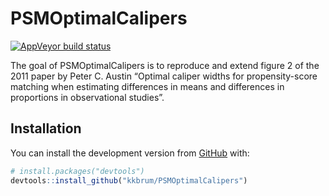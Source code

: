 
<!-- README.md is generated from README.Rmd. Please edit that file -->

# PSMOptimalCalipers

<!-- badges: start -->

[![AppVeyor build
status](https://ci.appveyor.com/api/projects/status/github/kkbrum/PSMOptimalCalipers?branch=master&svg=true)](https://ci.appveyor.com/project/kkbrum/PSMOptimalCalipers)
<!-- badges: end -->

The goal of PSMOptimalCalipers is to reproduce and extend figure 2 of
the 2011 paper by Peter C. Austin “Optimal caliper widths for
propensity-score matching when estimating differences in means and
differences in proportions in observational studies”.

## Installation

You can install the development version from
[GitHub](https://github.com/) with:

``` r
# install.packages("devtools")
devtools::install_github("kkbrum/PSMOptimalCalipers")
```
